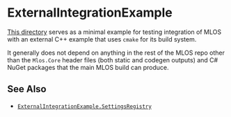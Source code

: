 # ExternalIntegrationExample

[This directory](./#mlos-github-tree-view) serves as a minimal example for testing integration of MLOS with an external C++ example that uses `cmake` for its build system.

It generally does not depend on anything in the rest of the MLOS repo other than the `Mlos.Core` header files (both static and codegen outputs) and C# NuGet packages that the main MLOS build can produce.

## See Also

- [`ExternalIntegrationExample.SettingsRegistry`](./ExternalIntegrationExample.SettingsRegistry/)
